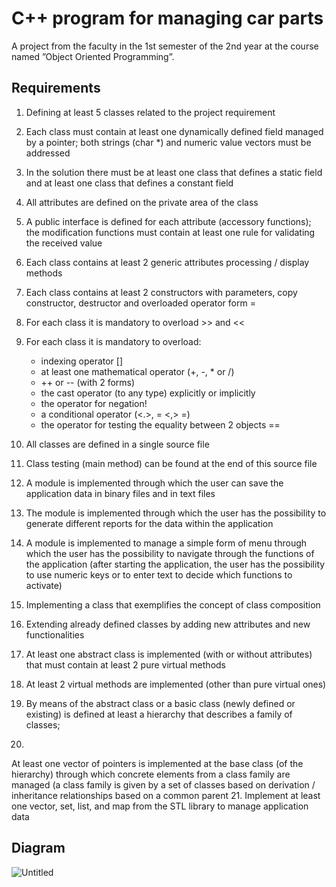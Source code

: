 
# C++ program for managing car parts 

A project from the faculty in the 1st semester of the 2nd year at the course named ”Object Oriented Programming”.

## Requirements

1. Defining at least 5 classes related to the project requirement
2. Each class must contain at least one dynamically defined field managed by a pointer; both strings (char *) and numeric value vectors must be addressed
3. In the solution there must be at least one class that defines a static field and at least one class that defines a constant field
4. All attributes are defined on the private area of the class
5. A public interface is defined for each attribute (accessory functions); the modification functions must contain at least one rule for validating the received value
6. Each class contains at least 2 generic attributes processing / display methods
7. Each class contains at least 2 constructors with parameters, copy constructor, destructor and overloaded operator form =
8. For each class it is mandatory to overload >> and <<
9. For each class it is mandatory to overload:
   - indexing operator []
   - at least one mathematical operator (+, -, * or /)
   - ++ or -- (with 2 forms)
   - the cast operator (to any type) explicitly or implicitly
   - the operator for negation!
   - a conditional operator (<.>, = <,> =)
   - the operator for testing the equality between 2 objects ==

10. All classes are defined in a single source file
11. Class testing (main method) can be found at the end of this source file
12. A module is implemented through which the user can save the application data in binary files and in text files
13. The module is implemented through which the user has the possibility to generate different reports for the data within the application
14. A module is implemented to manage a simple form of menu through which the user has the possibility to navigate through the functions of the application (after starting the application, the user has the possibility to use numeric keys or to enter text to decide which functions to activate)
15. Implementing a class that exemplifies the concept of class composition
16. Extending already defined classes by adding new attributes and new functionalities
17. At least one abstract class is implemented (with or without attributes) that must contain at least 2 pure virtual methods
18. At least 2 virtual methods are implemented (other than pure virtual ones)
19. By means of the abstract class or a basic class (newly defined or existing) is defined at least a hierarchy that describes a family of classes;
20. 
At least one vector of pointers is implemented at the base class (of the hierarchy) through which concrete elements from a class family are managed (a class family is given by a set of classes based on derivation / inheritance relationships based on a common parent
21. Implement at least one vector, set, list, and map from the STL library to manage application data


## Diagram

![Untitled](https://user-images.githubusercontent.com/69009910/155015696-d3f48250-64bd-44bc-89d1-7d541eb875ec.png)
